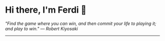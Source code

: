 <h1>Hi there, I'm Ferdi 👋</h1>

<p><em>
  "Find the game where you can win, and then commit your life to playing it; and play to win." — Robert Kiyosaki
</em></p>

---
